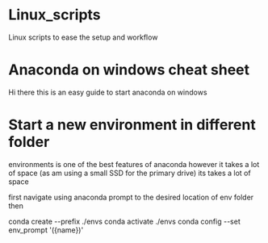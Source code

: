 # Linux_scripts
Linux scripts to ease the setup and workflow
# Anaconda on windows cheat sheet

Hi there this is an easy guide to  start anaconda on windows 

# Start a new environment in different folder 
environments is one of the best features of anaconda however it takes a lot of space (as am using a small SSD for the primary drive) its takes a lot of space 

first navigate using anaconda prompt to the desired location of env folder 
then

conda create --prefix ./envs
conda activate ./envs
conda config --set env_prompt '({name})'
